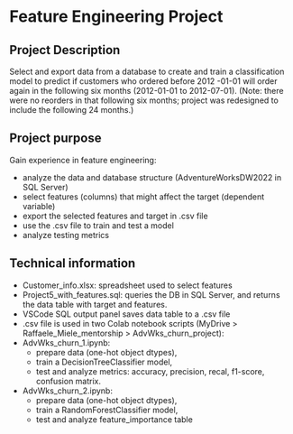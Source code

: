# Feature Engineering Project
## Project Description
Select and export data from a database to create and train a classification model to predict if customers who ordered before 2012 -01-01 will order again in the following six months (2012-01-01 to 2012-07-01).
(Note: there were no reorders in that following six months; project was redesigned to include the following 24 months.)

## Project purpose
Gain experience in feature engineering:
- analyze the data and database structure (AdventureWorksDW2022 in SQL Server)
- select features (columns) that might affect the target (dependent variable)
- export the selected features and target in .csv file
- use the .csv file to train and test a model
- analyze testing metrics

## Technical information
- Customer_info.xlsx: spreadsheet used to select features
- Project5_with_features.sql: queries the DB in SQL Server, and returns the data table with target and features.
- VSCode SQL output panel saves data table to a .csv file
- .csv file is used in two Colab notebook scripts (MyDrive > Raffaele_Miele_mentorship > AdvWks_churn_project):
- AdvWks_churn_1.ipynb:
    - prepare data (one-hot object dtypes),
    - train a DecisionTreeClassifier model,
    - test and analyze metrics: accuracy, precision, recal, f1-score, confusion matrix.
- AdvWks_churn_2.ipynb:
    - prepare data (one-hot object dtypes),
    - train a RandomForestClassifier model,
    - test and analyze feature_importance table   
